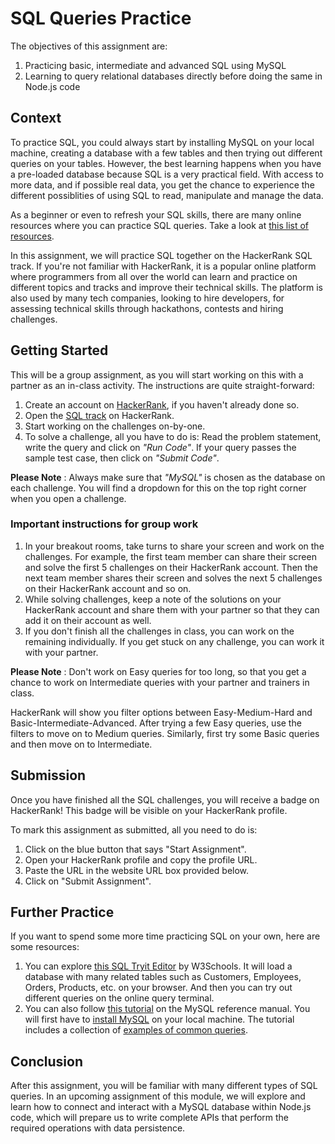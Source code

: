 # SQL Queries Practice
The objectives of this assignment are:
1. Practicing basic, intermediate and advanced SQL using MySQL
2. Learning to query relational databases directly before doing the same in Node.js code

## Context
To practice SQL, you could always start by installing MySQL on your local machine, creating a database with a few tables and then trying out different queries on your tables. However, the best learning happens when you have a pre-loaded database because SQL is a very practical field. With access to more data, and if possible real data, you get the chance to experience the different possiblities of using SQL to read, manipulate and manage the data.

As a beginner or even to refresh your SQL skills, there are many online resources where you can practice SQL queries. Take a look at [this list of resources](https://learnsql.com/blog/ways-to-practice-sql-online/).

In this assignment, we will practice SQL together on the HackerRank SQL track. If you're not familiar with HackerRank, it is a popular online platform where programmers from all over the world can learn and practice on different topics and tracks and improve their technical skills. The platform is also used by many tech companies, looking to hire developers, for assessing technical skills through hackathons, contests and hiring challenges.

## Getting Started
This will be a group assignment, as you will start working on this with a partner as an in-class activity. The instructions are quite straight-forward:
1. Create an account on [HackerRank](https://www.hackerrank.com/), if you haven't already done so.
2. Open the [SQL track](https://www.hackerrank.com/domains/sql) on HackerRank.
3. Start working on the challenges on-by-one.
4. To solve a challenge, all you have to do is: Read the problem statement, write the query and click on *"Run Code"*. If your query passes the sample test case, then click on *"Submit Code"*.

**Please Note** : Always make sure that *"MySQL"* is chosen as the database on each challenge. You will find a dropdown for this on the top right corner when you open a challenge.

### Important instructions for group work
1. In your breakout rooms, take turns to share your screen and work on the challenges. For example, the first team member can share their screen and solve the first 5 challenges on their HackerRank account. Then the next team member shares their screen and solves the next 5 challenges on their HackerRank account and so on.
2. While solving challenges, keep a note of the solutions on your HackerRank account and share them with your partner so that they can add it on their account as well.
3. If you don't finish all the challenges in class, you can work on the remaining individually. If you get stuck on any challenge, you can work it with your partner.

**Please Note** : Don't work on Easy queries for too long, so that you get a chance to work on Intermediate queries with your partner and trainers in class.

HackerRank will show you filter options between Easy-Medium-Hard and Basic-Intermediate-Advanced. After trying a few Easy queries, use the filters to move on to Medium queries. Similarly, first try some Basic queries and then move on to Intermediate.

## Submission
Once you have finished all the SQL challenges, you will receive a badge on HackerRank! This badge will be visible on your HackerRank profile.

To mark this assignment as submitted, all you need to do is:
1. Click on the blue button that says "Start Assignment".
2. Open your HackerRank profile and copy the profile URL.
3. Paste the URL in the website URL box provided below.
4. Click on "Submit Assignment".

## Further Practice
If you want to spend some more time practicing SQL on your own, here are some resources:
1. You can explore [this SQL Tryit Editor](https://www.w3schools.com/sql/trysql.asp?filename=trysql_asc) by W3Schools. It will load a database with many related tables such as Customers, Employees, Orders, Products, etc. on your browser. And then you can try out different queries on the online query terminal.
2. You can also follow [this tutorial](https://dev.mysql.com/doc/refman/8.0/en/tutorial.html) on the MySQL reference manual. You will first have to [install MySQL](https://dev.mysql.com/doc/refman/8.0/en/installing.html) on your local machine. The tutorial includes a collection of [examples of common queries](https://dev.mysql.com/doc/refman/8.0/en/examples.html).

## Conclusion
After this assignment, you will be familiar with many different types of SQL queries. In an upcoming assignment of this module, we will explore and learn how to connect and interact with a MySQL database within Node.js code, which will prepare us to write complete APIs that perform the required operations with data persistence.
